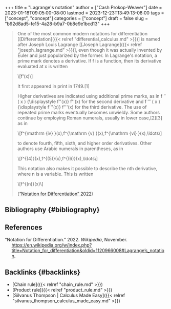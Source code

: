 +++
title = "Lagrange's notation"
author = ["Cash Prokop-Weaver"]
date = 2023-01-18T09:05:00-08:00
lastmod = 2023-12-23T13:49:13-08:00
tags = ["concept", "concept"]
categories = ["concept"]
draft = false
slug = "b92d8ad5-fe15-4a28-b9a7-0b8e9e1bcd13"
+++

> One of the most common modern notations for differentiation [[Differentiation]({{< relref "differential_calculus.md" >}})] is named after Joseph Louis Lagrange [[Joseph Lagrange]({{< relref "joseph_lagrange.md" >}})], even though it was actually invented by Euler and just popularized by the former. In Lagrange's notation, a prime mark denotes a derivative. If f is a function, then its derivative evaluated at x is written
>
> \\[f'(x)\\]
>
> It first appeared in print in 1749.[1]
>
> Higher derivatives are indicated using additional prime marks, as in f ″ ( x ) {\displaystyle f''(x)} f''(x) for the second derivative and f ‴ ( x ) {\displaystyle f'''(x)} f'''(x) for the third derivative. The use of repeated prime marks eventually becomes unwieldy. Some authors continue by employing Roman numerals, usually in lower case,[2][3] as in
>
> \\[f^{\mathrm {iv} }(x),f^{\mathrm {v} }(x),f^{\mathrm {vi} }(x),\ldots\\]
>
> to denote fourth, fifth, sixth, and higher order derivatives. Other authors use Arabic numerals in parentheses, as in
>
> \\[f^{(4)}(x),f^{(5)}(x),f^{(6)}(x),\ldots\\]
>
> This notation also makes it possible to describe the nth derivative, where n is a variable. This is written
>
> \\[f^{(n)}(x)\\]
>
> (<a href="#citeproc_bib_item_1">“Notation for Differentiation” 2022</a>)


## Bibliography {#bibliography}

## References

<style>.csl-entry{text-indent: -1.5em; margin-left: 1.5em;}</style><div class="csl-bib-body">
  <div class="csl-entry"><a id="citeproc_bib_item_1"></a>“Notation for Differentiation.” 2022. <i>Wikipedia</i>, November. <a href="https://en.wikipedia.org/w/index.php?title=Notation_for_differentiation&oldid=1120966008#Lagrangeʼs_notation">https://en.wikipedia.org/w/index.php?title=Notation_for_differentiation&#38;oldid=1120966008#Lagrange’s_notation</a>.</div>
</div>



## Backlinks {#backlinks}

-   [Chain rule]({{< relref "chain_rule.md" >}})
-   [Product rule]({{< relref "product_rule.md" >}})
-   [Silvanus Thompson | Calculus Made Easy]({{< relref "silvanus_thompson_calculus_made_easy.md" >}})
